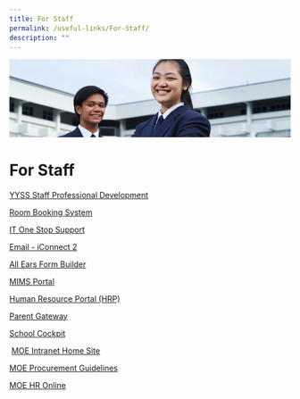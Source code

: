 ```yaml
---
title: For Staff
permalink: /useful-links/For-Staff/
description: ""
---
```

![](/images/Useful%20Links.jpg)

For Staff
=========

[YYSS Staff Professional Development](https://sites.google.com/moe.edu.sg/yyss-professional-learning-com/home?pli=1&authuser=1)  
  
[Room Booking System](https://rbs.avero-tech.com/)

  

[IT One Stop Support](https://sites.google.com/moe.edu.sg/it-one-stop-support/home)

  

[Email - iConnect 2](http://icon.moe.edu.sg/)

  

[All Ears Form Builder](https://forms.moe.edu.sg/)

  

[MIMS Portal](https://idp.mims.moe.gov.sg/nidp/saml2/sso)

  

[Human Resource Portal (HRP)](https://www.hrp.gov.sg/hrp/#/)  
  
[Parent Gateway](https://pg.moe.edu.sg/)  
  

[School Cockpit](https://schoolcockpit.moe.gov.sg/)

  

 [MOE Intranet Home Site](https://intranet.moe.gov.sg/Pages/Home.aspx)  

  

[MOE Procurement Guidelines](https://intranet.moe.gov.sg/moeprocurement)  

  

[MOE HR Online](https://intranet.moe.gov.sg/hronline/Pages/Home.aspx)